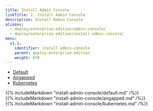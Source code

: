 ```yaml
---
title: Install Admin Console
linkTitle: 2. Install Admin Console
description: Install Admin Console
aliases:
  - deploy/enterprise-edition/admin-console/
  - deploy/enterprise-edition/install-admin-console/
menu:
  v1.1:
    identifier: install-admin-console
    parent: deploy-enterprise-edition
    weight: 670
---
```

<ul class="nav nav-tabs nav-tabs-yb">
  <li>
    <a href="#default" class="nav-link active" id="default-tab" data-toggle="tab" role="tab" aria-controls="default" aria-selected="true">
      <i class="fas fa-cloud"></i>
      Default
    </a>
  </li>
  <li>
    <a href="#airgapped" class="nav-link" id="airgapped-tab" data-toggle="tab" role="tab" aria-controls="airgapped" aria-selected="true">
      <i class="fas fa-unlink"></i>
      Airgapped
    </a>
  </li>
  <li>
    <a href="#kubernetes" class="nav-link" id="kubernetes-tab" data-toggle="tab" role="tab" aria-controls="kubernetes" aria-selected="false">
      <i class="fas fa-cubes" aria-hidden="true"></i>
      Kubernetes
    </a>
  </li>
</ul>

<div class="tab-content">
  <div id="default" class="tab-pane fade show active" role="tabpanel" aria-labelledby="default-tab">
    {{% includeMarkdown "install-admin-console/default.md" /%}}
  </div>
  <div id="airgapped" class="tab-pane fade" role="tabpanel" aria-labelledby="airgapped-tab">
    {{% includeMarkdown "install-admin-console/airgapped.md" /%}}
  </div>
  <div id="kubernetes" class="tab-pane fade" role="tabpanel" aria-labelledby="kubernetes-tab">
    {{% includeMarkdown "install-admin-console/kubernetes.md" /%}}
  </div>
</div>
